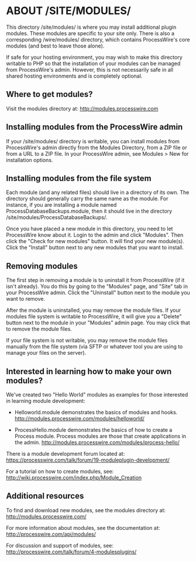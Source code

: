 ABOUT /SITE/MODULES/ 
====================
This directory /site/modules/ is where you may install additional plugin modules.
These modules are specific to your site only. There is also a corresponding 
/wire/modules/ directory, which contains ProcessWire's core modules (and best to 
leave those alone). 

If safe for your hosting environment, you may wish to make this directory 
writable to PHP so that the installation of your modules can be managed from 
ProcessWire's admin. However, this is not necessarily safe in all shared hosting
environments and is completely optional. 


Where to get modules?
---------------------
Visit the modules directory at: http://modules.processwire.com


Installing modules from the ProcessWire admin
---------------------------------------------
If your /site/modules/ directory is writable, you can install modules from 
ProcessWire's admin directly from the Modules Directory, from a ZIP file or from
a URL to a ZIP file. In your ProcessWire admin, see Modules > New for
installation options. 


Installing modules from the file system 
---------------------------------------
Each module (and any related files) should live in a directory of its own. The 
directory should generally carry the same name as the module. For instance, if
you are installing a module named ProcessDatabaseBackups.module, then it should 
live in the directory /site/modules/ProcessDatabaseBackups/. 

Once you have placed a new module in this directory, you need to let ProcessWire
know about it. Login to the admin and click "Modules". Then click the "Check for
new modules" button. It will find your new module(s). Click the "Install" button
next to any new modules that you want to install.


Removing modules
----------------
The first step in removing a module is to uninstall it from ProcessWire (if it
isn't already). You do this by going to the "Modules" page, and "Site" tab in 
your ProcessWire admin. Click the "Uninstall" button next to the module you 
want to remove. 

After the module is uninstalled, you may remove the module files. If your 
modules file system is writable to ProcessWire, it will give you a "Delete" 
button next to the module in your "Modules" admin page. You may click that to
remove the module files. 

If your file system is not writable, you may remove the module files manually
from the file system (via SFTP or whatever tool you are using to manage your
files on the server). 


Interested in learning how to make your own modules?
----------------------------------------------------
We've created two "Hello World" modules as examples for those interested in
learning module development: 

- Helloworld.module demonstrates the basics of modules and hooks. 
  http://modules.processwire.com/modules/helloworld/

- ProcessHello.module demonstrates the basics of how to create a Process
  module. Process modules are those that create applications in the admin.
  http://modules.processwire.com/modules/process-hello/

There is a module development forum located at:
https://processwire.com/talk/forum/19-moduleplugin-development/

For a tutorial on how to create modules, see:
http://wiki.processwire.com/index.php/Module_Creation


Additional resources
--------------------

To find and download new modules, see the modules directory at:
http://modules.processwire.com/ 

For more information about modules, see the documentation at:
http://processwire.com/api/modules/

For discussion and support of modules, see:
http://processwire.com/talk/forum/4-modulesplugins/


